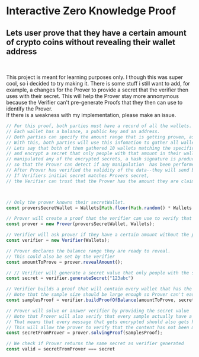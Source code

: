 # Interactive Zero Knowledge Proof

## Lets user prove that they have a certain amount of crypto coins without revealing their wallet address


<br/>

This project is meant for learning purposes only. I though this was super cool, so i decided to try making it. 
There is some stuff i still want to add, for example, a changes for the Prover to provide a secret that the verifier then 
uses with their secret. This will help the Prover stay more annonymous because the Verifier can't pre-generate Proofs that they
then can use to identify the Prover.
<br/>
If there is a weakness with my implementation, please make an issue.


```typescript
// For this proof, both parties must have a record of all the wallets. 
// Each wallet has a balance, a public key and an address.
// Both parties can specify the amount range that is getting proven, as long as they are the same.
// With this, both parties will use this infomation to gather all wallets matching the amount range specified.
// Lets say that both of them gathered 10 wallets matching the specification, Verifier can then use each wallets public key
// and encrypt a secret that only people with that amount in their wallets can decrypt. To make sure that the Verifier hasn't
// manipulated any of the encrypted secrets, a hash signature is produced with the secret, public key and the encrypted secret 
// so that the Prover can detect if any manipulation  has been performed to the data. 
// After Prover has verified the validity of the data--they will send back the secret to the Verifier. 
// If Verifiers initial secret matches Provers secret, 
// the Verifier can trust that the Prover has the amount they are claiming to have.



// Only the prover knowns their secretWallet.
const proversSecretWallet = Wallets[Math.floor(Math.random() * Wallets.length)];

// Prover will create a proof that the verifier can use to verify that the prover has a certain amount without revealing their wallet.
const prover = new Prover(proversSecretWallet, Wallets);

// Verifier will ask prover if they have a certain amount without the prover revealing their wallet address.
const verifier = new Verifier(Wallets);

// Prover declares the balance range they are ready to reveal. 
// This could also be set by the verifier
const amountToProve = prover.revealAmount();

// // Verifier will generate a secret value that only people with the same balance can decode.
const secret = verifier.generateSecret("123abc")

// Verifier builds a proof that will contain every wallet that has the same balance range
// Note that the sample size should be large enough so Prover can't easily be identified.
const samplesProof = verifier.buildProofOfBalance(amountToProve, secret, fail ? "Replaced secret" : "");

// Prover will solve or answer verifier by providing the secret value
// Note that Prover will also verify that every sample actually have a valid "question". 
// That means that every message that gets encrypted should also gets hashed with their respective public key and secret value.
// This will allow the prover to verify that the content has not been manipulated.
const secretFromProver = prover.solvingProof(samplesProof);

// We check if Prover returns the same secret as verifier generated
const valid = secretFromProver === secret
```